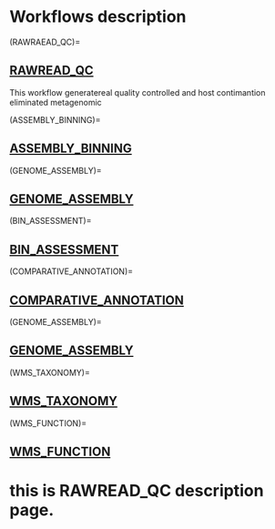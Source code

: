 # Workflows description

(RAWRAEAD_QC)=
## [RAWREAD_QC](RAWREAD_QC_description)

This workflow generatereal quality controlled and host contimantion eliminated  metagenomic 

(ASSEMBLY_BINNING)=
## [ASSEMBLY_BINNING](ASSEMBLY_BINNING_description)

(GENOME_ASSEMBLY)=
## [GENOME_ASSEMBLY](GENOME_ASSEMBLY_description)

(BIN_ASSESSMENT)=
## [BIN_ASSESSMENT](BIN_ASSESSMENT_description)



(COMPARATIVE_ANNOTATION)=
## [COMPARATIVE_ANNOTATION](COMPARATIVE_ANNOTATION_description)

(GENOME_ASSEMBLY)=
## [GENOME_ASSEMBLY](GENOME_ASSEMBLY_description)

(WMS_TAXONOMY)=
## [WMS_TAXONOMY](WMS_TAXONOMY_description)

(WMS_FUNCTION)= 
## [WMS_FUNCTION](WMS_FUNCTION_description)

# this is RAWREAD_QC description page. 



